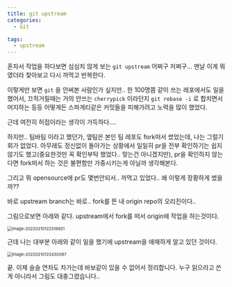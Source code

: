 ```yaml
---
title: git upstream
categories:
  - Git

tags:
  - upstream
---
```




혼자서 작업을 하다보면 심심치 않게 보는 `git upstream` 어쩌구 저쩌구... 맨날 이게 뭐였더라 찾아보고 다시 까먹고 반복한다.



이렇게만 보면 `git`  을 안써본 사람인가 싶지만.. 한 100명쯤 같이 쓰는 레포에서도 일을 했어서, 끄적거릴때는 거의 안쓰는 `cherrypick` 이라던지 `git rebase -i` 로 합치면서 머지하는 등등 어떻게든 스파게티같은 커밋들을 피해가려고 노력을 많이 했었다.



근데 여전히 허접이라는 생각이 가득하다....



하지만.. 팀바팀 이라고 했던가, 옆팀은 본인 팀 레포도 fork떠서 썼었는데, 나는 그럴기회가 없었다. 아무래도 정신없이 돌아가는 상황에서 일일히 pr을 전부 확인하기는 쉽지 않기도 했고(중요한것만 꼭 확인부탁 했었다.. 맞는건 아니겠지만), pr을 확인하지 않는다면 fork떠서 하는 것은 불편함만 가중시키는게 아닐까 생각해본다.



그리고 뭐 opensource에 pr도 몇번안되서.. 까먹고 있었다.. 왜 이렇게 장황하게 썼을까??

바로 upstream branch는 바로.. fork를 뜬 내 origin repo의 오리진이다..  



그림으로보면 아래와 같다. upstream에서 fork를 떠서 origin에 작업을 하는것이다.

<img src="/Users/timyjkim/workspace/Youngjin-KimY.github.io/assets/images/image-20220210122316921.png" alt="image-20220210122316921" style="zoom: 67%;" />



근데 나는 대부분 아래와 같이 일을 했기에 upstream을 애매하게 알고 있던 것이다.

<img src="/Users/timyjkim/workspace/Youngjin-KimY.github.io/assets/images/image-20220210122430087.png" alt="image-20220210122430087" style="zoom:67%;" />



끝. 이제 슬슬 연차도 차가는데 바보같이 있을 수 없어서 정리합니다. 누구 읽으라고 쓴게 아니라서 그림도 대충그렸습니다..